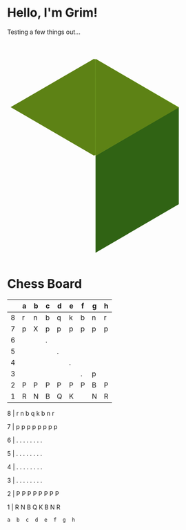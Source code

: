 # Hello, I'm Grim!

Testing a few things out... 

<svg viewBox="0 0 128 128">
<path fill="#5D8215" d="M2 38.5l49.2-28.4 49.1 28.4-49.1 28.5z"></path>
<path fill="#306314" d="M101.2 38.5v57l-49.1 28.5v-57z"></path>
<path fill="#8CC63E" d="M101.2 38.5l-49.2-28.4v57z"></path>
<path fill="#5D8215" d="M52.1 10.1v57l49.1-28.4z"></path>
</svg>

# Chess Board

|   | a | b | c | d | e | f | g | h |
|---|---|---|---|---|---|---|---|---|
| 8 | r | n | b | q | k | b | n | r |
| 7 | p | X | p | p | p | p | p | p |
| 6 |   |   | . |   |   |   |   |   |
| 5 |   |   |   | . |   |   |   |   |
| 4 |   |   |   |   | . |   |   |   |
| 3 |   |   |   |   |   | . | p |   |
| 2 | P | P | P | P | P | P | B | P |
| 1 | R | N | B | Q | K |   | N | R |

8 | r  n  b  q  k  b  n  r  

7 | p  p  p  p  p  p  p  p  

6 | .  .  .  .  .  .  .  .  

5 | .  .  .  .  .  .  .  .  

4 | .  .  .  .  .  .  .  .  

3 | .  .  .  .  .  .  .  .  

2 | P  P  P  P  P  P  P  P  

1 | R  N  B  Q  K  B  N  R  

    a  b  c  d  e  f  g  h  
